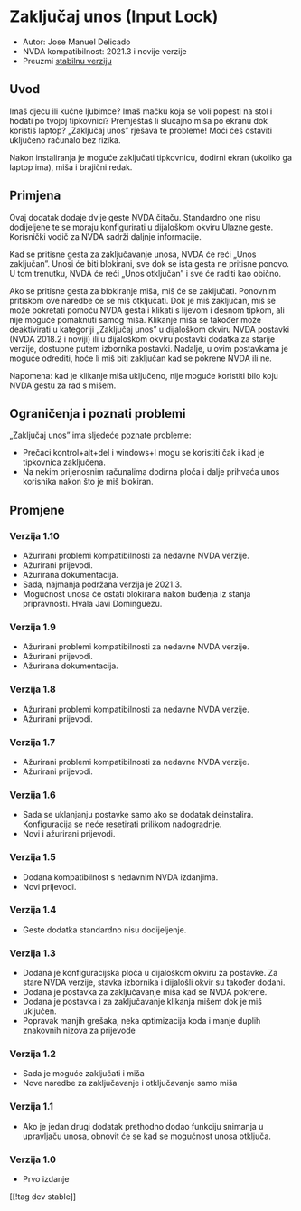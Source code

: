 # Zaključaj unos (Input Lock) #

* Autor: Jose Manuel Delicado
* NVDA kompatibilnost: 2021.3 i novije verzije
* Preuzmi [stabilnu verziju][1]

## Uvod

Imaš djecu ili kućne ljubimce? Imaš mačku koja se voli popesti na stol i
hodati po tvojoj tipkovnici? Premještaš li slučajno miša po ekranu dok
koristiš laptop? „Zaključaj unos” rješava te probleme! Moći ćeš ostaviti
uključeno računalo bez rizika.

Nakon instaliranja je moguće zaključati tipkovnicu, dodirni ekran (ukoliko
ga laptop ima), miša i brajični redak.

## Primjena

Ovaj dodatak dodaje dvije geste NVDA čitaču. Standardno one nisu dodijeljene
te se moraju konfigurirati u dijaloškom okviru Ulazne geste. Korisnički
vodič za NVDA sadrži daljnje informacije.

Kad se pritisne gesta za zaključavanje unosa, NVDA će reći „Unos
zaključan”. Unosi će biti blokirani, sve dok se ista gesta ne pritisne
ponovo. U tom trenutku, NVDA će reći „Unos otključan” i sve će raditi kao
obično.

Ako se pritisne gesta za blokiranje miša, miš će se zaključati. Ponovnim
pritiskom ove naredbe će se miš otključati. Dok je miš zaključan, miš se
može pokretati pomoću NVDA gesta i klikati s lijevom i desnom tipkom, ali
nije moguće pomaknuti samog miša. Klikanje miša se također može deaktivirati
u kategoriji „Zaključaj unos” u dijaloškom okviru NVDA postavki (NVDA 2018.2
i noviji) ili u dijaloškom okviru postavki dodatka za starije verzije,
dostupne putem izbornika postavki. Nadalje, u ovim postavkama je moguće
odrediti, hoće li miš biti zaključan kad se pokrene NVDA ili ne.

Napomena: kad je klikanje miša uključeno, nije moguće koristiti bilo koju
NVDA gestu za rad s mišem.

## Ograničenja i poznati problemi

„Zaključaj unos” ima sljedeće poznate probleme:

* Prečaci kontrol+alt+del i windows+l mogu se koristiti čak i kad je
  tipkovnica zaključena.
* Na nekim prijenosnim računalima dodirna ploča i dalje prihvaća unos
  korisnika nakon što je miš blokiran.

## Promjene

### Verzija 1.10

* Ažurirani problemi kompatibilnosti za nedavne NVDA verzije.
* Ažurirani prijevodi.
* Ažurirana dokumentacija.
* Sada, najmanja podržana verzija je 2021.3.
* Mogućnost unosa će ostati blokirana nakon buđenja iz stanja
  pripravnosti. Hvala Javi Dominguezu.

### Verzija 1.9

* Ažurirani problemi kompatibilnosti za nedavne NVDA verzije.
* Ažurirani prijevodi.
* Ažurirana dokumentacija.

### Verzija 1.8

* Ažurirani problemi kompatibilnosti za nedavne NVDA verzije.
* Ažurirani prijevodi.

### Verzija 1.7

* Ažurirani problemi kompatibilnosti za nedavne NVDA verzije.
* Ažurirani prijevodi.

### Verzija 1.6

* Sada se uklanjanju postavke samo ako se dodatak deinstalira. Konfiguracija
  se neće resetirati prilikom nadogradnje.
* Novi i ažurirani prijevodi.

### Verzija 1.5

* Dodana kompatibilnost s nedavnim NVDA izdanjima.
* Novi prijevodi.

### Verzija 1.4

* Geste dodatka standardno nisu dodijeljenje.

### Verzija 1.3

* Dodana je konfiguracijska ploča u dijaloškom okviru za postavke. Za stare
  NVDA verzije, stavka izbornika i dijalošli okvir su također dodani.
* Dodana je postavka za zaključavanje miša kad se NVDA pokrene.
* Dodana je postavka i za zaključavanje klikanja mišem dok je miš uključen.
* Popravak manjih grešaka, neka optimizacija koda i manje duplih znakovnih
  nizova za prijevode

### Verzija 1.2

* Sada je moguće zaključati i miša
* Nove naredbe za zaključavanje i otključavanje samo miša

### Verzija 1.1

* Ako je jedan drugi dodatak prethodno dodao funkciju snimanja u upravljaču
  unosa, obnovit će se kad se mogućnost unosa otključa.

### Verzija 1.0

* Prvo izdanje

[[!tag dev stable]]

[1]: https://addons.nvda-project.org/files/get.php?file=inputlock
